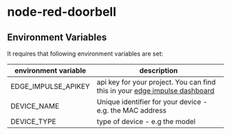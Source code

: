 # node-red-doorbell


## Environment Variables

It requires that following environment variables are set:

| environment variable | description |
| ------------- | ------------- |
| EDGE_IMPULSE_APIKEY  | api key for your project. You can find this in your [edge impulse dashboard](https://studio.edgeimpulse.com/)  |
| DEVICE_NAME  | Unique identifier for your device - e.g. the MAC address |
| DEVICE_TYPE  | type of device - e.g the model  |